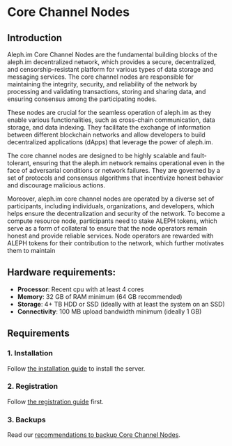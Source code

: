 # Core Channel Nodes

## Introduction

Aleph.im Core Channel Nodes are the fundamental building blocks of the aleph.im decentralized network, which provides a
secure, decentralized, and censorship-resistant platform for various types of data storage and messaging services. The
core channel nodes are responsible for maintaining the integrity, security, and reliability of the network by processing
and validating transactions, storing and sharing data, and ensuring consensus among the participating nodes.

These nodes are crucial for the seamless operation of aleph.im as they enable various functionalities, such as
cross-chain communication, data storage, and data indexing. They facilitate the exchange of information between
different blockchain networks and allow developers to build decentralized applications (dApps) that leverage the power
of aleph.im.

The core channel nodes are designed to be highly scalable and fault-tolerant, ensuring that the aleph.im network remains
operational even in the face of adversarial conditions or network failures. They are governed by a set of protocols and
consensus algorithms that incentivize honest behavior and discourage malicious actions.

Moreover, aleph.im core channel nodes are operated by a diverse set of participants, including individuals,
organizations, and developers, which helps ensure the decentralization and security of the network. To become a compute
resource node, participants need to stake ALEPH tokens, which serve as a form of collateral to
ensure that the node operators remain honest and provide reliable services. Node operators are
rewarded with ALEPH tokens for their contribution to the network, which further motivates them to maintain

## Hardware requirements:

- **Processor**: Recent cpu with at least 4 cores
- **Memory**: 32 GB of RAM minimum (64 GB recommended)
- **Storage**: 4+ TB HDD or SSD (ideally with at least the system on an SSD)
- **Connectivity**: 100 MB upload bandwidth minimum (ideally 1 GB)

## Requirements

### 1. Installation

Follow [the installation guide](https://pyaleph.readthedocs.io/en/latest/guides/install.html) to install the server.

### 2. Registration

Follow [the registration guide](
https://medium.com/aleph-im/aleph-im-node-registration-guide-ea2badb84e75) first.

### 3. Backups

Read our [recommendations to backup Core Channel Nodes](./backups.md).

